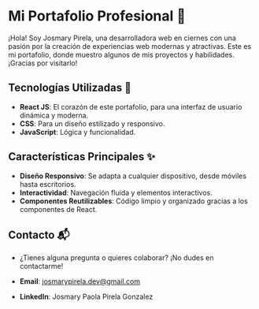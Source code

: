 # Mi Portafolio Profesional 🌟

¡Hola! Soy Josmary Pirela, una desarrolladora web en ciernes con una pasión por la creación de experiencias web modernas y atractivas. Este es mi portafolio, donde muestro algunos de mis proyectos y habilidades. ¡Gracias por visitarlo!

## Tecnologías Utilizadas 🚀

- **React JS**: El corazón de este portafolio, para una interfaz de usuario dinámica y moderna.
- **CSS**: Para un diseño estilizado y responsivo.
- **JavaScript**: Lógica y funcionalidad.

## Características Principales ✨

- **Diseño Responsivo**: Se adapta a cualquier dispositivo, desde móviles hasta escritorios.
- **Interactividad**: Navegación fluida y elementos interactivos.
- **Componentes Reutilizables**: Código limpio y organizado gracias a los componentes de React.

## Contacto 📬
- ¿Tienes alguna pregunta o quieres colaborar? ¡No dudes en contactarme!

- **Email**: josmarypirela.dev@gmail.com
- **LinkedIn**: Josmary Paola Pirela Gonzalez
